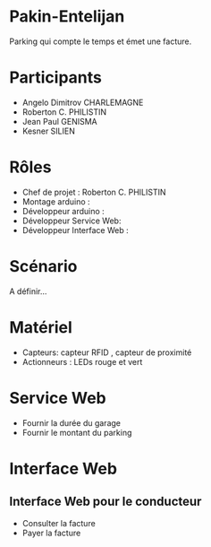 # Pakin-Entelijan
 Parking qui compte le temps et émet une facture.

# Participants 
 - Angelo Dimitrov CHARLEMAGNE 
 - Roberton C. PHILISTIN
 - Jean Paul GENISMA
 - Kesner SILIEN 

# Rôles 
 - Chef de projet : Roberton C. PHILISTIN 
 - Montage arduino : 
 - Développeur arduino : 
 - Développeur Service Web:
 - Développeur Interface Web :

# Scénario 
 A définir...

# Matériel 
 - Capteurs: capteur RFID , capteur de proximité 
 - Actionneurs : LEDs rouge et vert

# Service Web
 - Fournir la durée du garage 
 - Fournir le montant du parking 

# Interface Web
 ## Interface Web pour le conducteur 
   - Consulter la facture 
   - Payer la facture 
